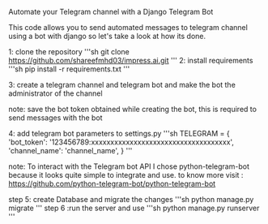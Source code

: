 Automate your Telegram channel with a Django Telegram Bot

This code allows you to send automated messages to telegram channel using a bot with django
so let's take a look at how its done.

1: clone the repository
    '''sh
    git clone https://github.com/shareefmhd03/impress.ai.git
    '''
2: install requirements
    '''sh
pip install -r requirements.txt
'''

3: create a telegram channel and telegram bot and make the bot the administrator of the channel

note: save the bot token obtained while creating the bot, this is required to send messages with the bot

4: add telegram bot parameters to settings.py 
    '''sh
TELEGRAM = {
    'bot_token': '123456789:xxxxxxxxxxxxxxxxxxxxxxxxxxxxxxxxxxxx',
    'channel_name': 'channel_name',
}
'''

note: To interact with the Telegram bot API I chose python-telegram-bot because it looks quite simple to integrate and use.
to know more visit : https://github.com/python-telegram-bot/python-telegram-bot

step 5: create Database and migrate the changes
    '''sh
python manage.py migrate
'''
step 6 :run the server and use
    '''sh
python manage.py runserver
'''